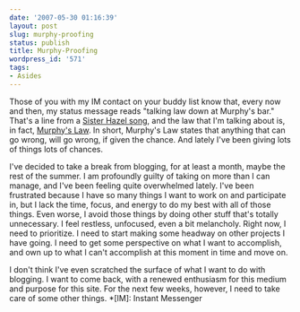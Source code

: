 ```yaml
---
date: '2007-05-30 01:16:39'
layout: post
slug: murphy-proofing
status: publish
title: Murphy-Proofing
wordpress_id: '571'
tags:
- Asides
---
```


Those of you with my IM contact on your buddy list know that, every now and then, my status message reads "talking law down at Murphy's bar." That's a line from a [Sister Hazel song](http://www.azlyrics.com/lyrics/sisterhazel/anotherme.html), and the law that I'm talking about is, in fact, [Murphy's Law](http://en.wikipedia.org/wiki/Murphy's_law). In short, Murphy's Law states that anything that can go wrong, will go wrong, if given the chance. And lately I've been giving lots of things lots of chances.





I've decided to take a break from blogging, for at least a month, maybe the rest of the summer. I am profoundly guilty of taking on more than I can manage, and I've been feeling quite overwhelmed lately. I've been frustrated because I have so many things I want to work on and participate in, but I lack the time, focus, and energy to do my best with all of those things. Even worse, I avoid those things by doing other stuff that's totally unnecessary. I feel restless, unfocused, even a bit melancholy. Right now, I need to prioritize. I need to start making some headway on other projects I have going. I need to get some perspective on what I want to accomplish, and own up to what I can't accomplish at this moment in time and move on.





I don't think I've even scratched the surface of what I want to do with blogging. I want to come back, with a renewed enthusiasm for this medium and purpose for this site. For the next few weeks, however, I need to take care of some other things.
  *[IM]: Instant Messenger
